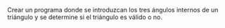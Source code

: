 Crear un programa donde se introduzcan los tres ángulos internos de un triángulo y se determine si el triángulo es válido o no.